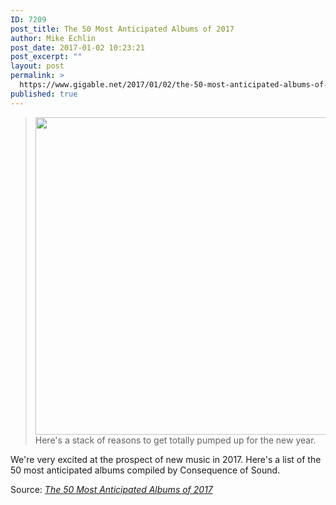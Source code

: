```yaml
---
ID: 7209
post_title: The 50 Most Anticipated Albums of 2017
author: Mike Echlin
post_date: 2017-01-02 10:23:21
post_excerpt: ""
layout: post
permalink: >
  https://www.gigable.net/2017/01/02/the-50-most-anticipated-albums-of-2017/
published: true
---
```

<blockquote><a href="http://consequenceofsound.net/2016/12/the-50-most-anticipated-albums-of-2017/"><img class="thumbnail alignleft" src="https://gigable.net/wp-content/uploads/2017/01/anticipated-albums-2017-v2.png" width="807" height="508" /></a>Here's a stack of reasons to get totally pumped up for the new year.</blockquote>
We're very excited at the prospect of new music in 2017. Here's a list of the 50 most anticipated albums compiled by Consequence of Sound.

Source: <em><a href="http://consequenceofsound.net/2016/12/the-50-most-anticipated-albums-of-2017/">The 50 Most Anticipated Albums of 2017</a></em>